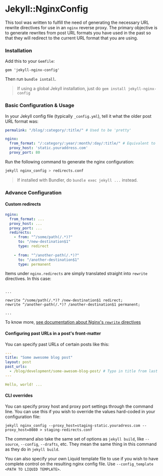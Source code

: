 # Jekyll::NginxConfig

This tool was written to fulfill the need of generating the necessary URL rewrite directives for use in an `nginx` reverse
proxy. The primary objective is to generate rewrites from post URL formats you have used in the past so that they will redirect to the current URL format 
that you are using.

### Installation

Add this to your `Gemfile`:

```
gem 'jekyll-nginx-config'
```

Then run `bundle isntall`.

> If using a global Jekyll installation, just do `gem install jekyll-nginx-config`

### Basic Configuration & Usage

In your Jekyll config file (typically `_config.yml`), tell it what the older post URL format was:

```yaml
permalink: "/blog/:category/:title/" # Used to be 'pretty'

nginx:
  from_format: "/:category/:year/:month/:day/:title/" # Equivalent to 'pretty'
  proxy_host: 'static.youraddress.com'
  proxy_port: 80
```

Run the following command to generate the nginx configuration:

```bash
jekyll nginx_config > redirects.conf
```

> If installed with Bundler, do `bundle exec jekyll ...` instead.

### Advance Configuration

#### Custom redirects

```yaml
nginx:
  from_format: ...
  proxy_host: ...
  proxy_port: ...
  redirects:
    - from: "^/some/path(/.*)?"
      to: "/new-destination$1"
      type: redirect
      
    - from: "^/another-path(/.*)?"
      to: "/another-destination$1"
      type: permanent
```

Items under `nginx.redirects` are simply translated straight into `rewrite` directives. In this case:

```nginx

...

rewrite ^/some/path(/.*)? /new-destination$1 redirect;
rewrite ^/another-path(/.*)? /another-destination$1 permanent;

... 

```

To know more, [see documentation about Nginx's `rewrite` directives](http://nginx.org/en/docs/http/ngx_http_rewrite_module.html)

#### Configuring past URLs in a post's front-matter

You can specify past URLs of certain posts like this:

```yaml
---
title: "Some awesome blog post"
layout: post
past_urls:
  - /blog/development/some-awesom-blog-post/ # Typo in title from last week's blog-post
---

Hello, world! ...
```

#### CLI overrides

You can specify proxy host and proxy port settings through the command line. You can use this if you wish to override the values hard-coded in your configuration file:

```
jekyll nginx_config --proxy_host=staging-static.youradress.com --proxy_host=8080 > staging-redirects.conf
```

The command also take the same set of options as `jekyll build`, like `--source`, `--config`, `--drafts`, etc. They mean the same thing in this command as they do in `jekyll build`.

You can also specify your own Liquid template file to use if you wish to have complete control on the resulting nginx config file. Use `--config_template <PATH TO LIQUID TEMPLATE>`.


